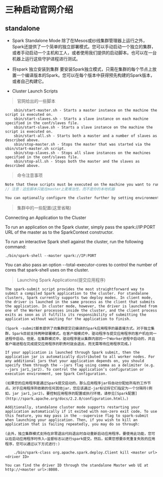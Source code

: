 # 三种启动官网介绍

## standalone
* Spark Standalone Mode
除了在Mesos或纱线集群管理器上运行之外，Spark还提供了一个简单的独立部署模式。您可以手动启动一个独立的集群，或者手动启动一个主机和工人，或者使用我们提供的启动脚本。也可以在一台机器上运行这些守护进程进行测试。

* 将spark 独立安装到集群
要安装Spark独立模式，只需在集群的每个节点上放置一个编译版本的Spark。您可以在每个版本中获得预先构建的Spark版本，或者自己构建它。

* Cluster Launch Scripts
>官网给出的一些脚本

```shell
    sbin/start-master.sh - Starts a master instance on the machine the script is executed on.
    sbin/start-slaves.sh - Starts a slave instance on each machine specified in the conf/slaves file.
    sbin/start-slave.sh - Starts a slave instance on the machine the script is executed on.
    sbin/start-all.sh - Starts both a master and a number of slaves as described above.
    sbin/stop-master.sh - Stops the master that was started via the sbin/start-master.sh script.
    sbin/stop-slaves.sh - Stops all slave instances on the machines specified in the conf/slaves file.
    sbin/stop-all.sh - Stops both the master and the slaves as described above.

```
> 命令注意事项

```java
Note that these scripts must be executed on the machine you want to run the Spark master on, not your local machine.
// 注意：这些脚本只能在master上麦难治性，而不是你的本地机器

You can optionally configure the cluster further by setting environment variables in conf/spark-env.sh. Create this file by starting with the conf/spark-env.sh.template, and copy it to all your worker machines for the settings to take effect. The following settings are available:
```

> 集群中的一些配置(这里省略)

Connecting an Application to the Cluster

To run an application on the Spark cluster, simply pass the spark://IP:PORT URL of the master as to the SparkContext constructor.

To run an interactive Spark shell against the cluster, run the following command:

    ./bin/spark-shell --master spark://IP:PORT

You can also pass an option --total-executor-cores <numCores> to control the number of cores that spark-shell uses on the cluster.


> Launching Spark Applications(提交应用程序)

    The spark-submit script provides the most straightforward way to submit a compiled Spark application to the cluster. For standalone clusters, Spark currently supports two deploy modes. In client mode, the driver is launched in the same process as the client that submits the application. In cluster mode, however, the driver is launched from one of the Worker processes inside the cluster, and the client process exits as soon as it fulfills its responsibility of submitting the application without waiting for the application to finish.

    (Spark -submit脚本提供了向集群提交已编译的Spark应用程序的最直接方式。对于独立集群，Spark目前支持两种部署模式。在客户端模式中，驱动程序与提交应用程序的客户机在同一进程中启动。但是，在集群模式中，驱动程序是从集群内部的一个Worker进程中启动的，并且客户端进程在完成提交应用程序的职责时就会退出，而无需等待应用程序完成。)

    If your application is launched through Spark submit, then the application jar is automatically distributed to all worker nodes. For any additional jars that your application depends on, you should specify them through the --jars flag using comma as a delimiter (e.g. --jars jar1,jar2). To control the application’s configuration or execution environment, see Spark Configuration.

    (如果您的应用程序是通过Spark提交启动的，那么应用程序jar将自动分配给所有的工作节点。对于应用程序所依赖的任何其他jar，您应该通过-jar标记将它们指定为一个分隔符(例如，jar jar1,jar2)。要控制应用程序的配置或执行环境，请参见[Spark配置](http://spark.apache.org/docs/2.2.0/configuration.html)。)

    Additionally, standalone cluster mode supports restarting your application automatically if it exited with non-zero exit code. To use this feature, you may pass in the --supervise flag to spark-submit when launching your application. Then, if you wish to kill an application that is failing repeatedly, you may do so through:

    (此外，独立集群模式支持在非零退出代码退出时自动重新启动应用程序。要使用此功能，您可以在启动应用程序时传入—监督标志以进行spark提交。然后，如果您想要杀死重复失败的应用程序，您可以通过以下方式进行:)

        ./bin/spark-class org.apache.spark.deploy.Client kill <master url> <driver ID>

    You can find the driver ID through the standalone Master web UI at http://<master url>:8080.
